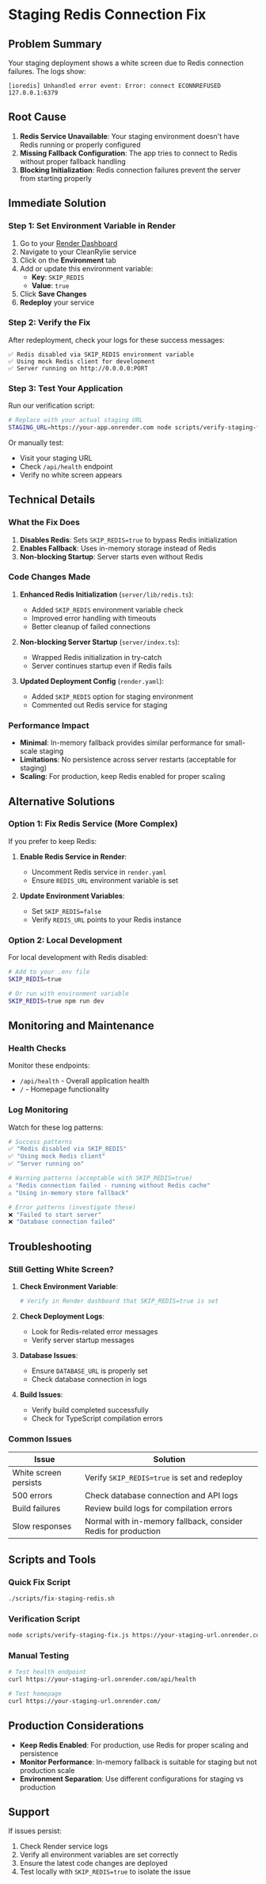 # Staging Redis Connection Fix

## Problem Summary

Your staging deployment shows a white screen due to Redis connection failures. The logs show:

```
[ioredis] Unhandled error event: Error: connect ECONNREFUSED 127.0.0.1:6379
```

## Root Cause

1. **Redis Service Unavailable**: Your staging environment doesn't have Redis running or properly configured
2. **Missing Fallback Configuration**: The app tries to connect to Redis without proper fallback handling
3. **Blocking Initialization**: Redis connection failures prevent the server from starting properly

## Immediate Solution

### Step 1: Set Environment Variable in Render

1. Go to your [Render Dashboard](https://dashboard.render.com)
2. Navigate to your CleanRylie service
3. Click on the **Environment** tab
4. Add or update this environment variable:
   - **Key**: `SKIP_REDIS`
   - **Value**: `true`
5. Click **Save Changes**
6. **Redeploy** your service

### Step 2: Verify the Fix

After redeployment, check your logs for these success messages:

```
✅ Redis disabled via SKIP_REDIS environment variable
✅ Using mock Redis client for development
✅ Server running on http://0.0.0.0:PORT
```

### Step 3: Test Your Application

Run our verification script:

```bash
# Replace with your actual staging URL
STAGING_URL=https://your-app.onrender.com node scripts/verify-staging-fix.js
```

Or manually test:

- Visit your staging URL
- Check `/api/health` endpoint
- Verify no white screen appears

## Technical Details

### What the Fix Does

1. **Disables Redis**: Sets `SKIP_REDIS=true` to bypass Redis initialization
2. **Enables Fallback**: Uses in-memory storage instead of Redis
3. **Non-blocking Startup**: Server starts even without Redis

### Code Changes Made

1. **Enhanced Redis Initialization** (`server/lib/redis.ts`):

   - Added `SKIP_REDIS` environment variable check
   - Improved error handling with timeouts
   - Better cleanup of failed connections

2. **Non-blocking Server Startup** (`server/index.ts`):

   - Wrapped Redis initialization in try-catch
   - Server continues startup even if Redis fails

3. **Updated Deployment Config** (`render.yaml`):
   - Added `SKIP_REDIS` option for staging environment
   - Commented out Redis service for staging

### Performance Impact

- **Minimal**: In-memory fallback provides similar performance for small-scale staging
- **Limitations**: No persistence across server restarts (acceptable for staging)
- **Scaling**: For production, keep Redis enabled for proper scaling

## Alternative Solutions

### Option 1: Fix Redis Service (More Complex)

If you prefer to keep Redis:

1. **Enable Redis Service in Render**:

   - Uncomment Redis service in `render.yaml`
   - Ensure `REDIS_URL` environment variable is set

2. **Update Environment Variables**:
   - Set `SKIP_REDIS=false`
   - Verify `REDIS_URL` points to your Redis instance

### Option 2: Local Development

For local development with Redis disabled:

```bash
# Add to your .env file
SKIP_REDIS=true

# Or run with environment variable
SKIP_REDIS=true npm run dev
```

## Monitoring and Maintenance

### Health Checks

Monitor these endpoints:

- `/api/health` - Overall application health
- `/` - Homepage functionality

### Log Monitoring

Watch for these log patterns:

```bash
# Success patterns
✅ "Redis disabled via SKIP_REDIS"
✅ "Using mock Redis client"
✅ "Server running on"

# Warning patterns (acceptable with SKIP_REDIS=true)
⚠️ "Redis connection failed - running without Redis cache"
⚠️ "Using in-memory store fallback"

# Error patterns (investigate these)
❌ "Failed to start server"
❌ "Database connection failed"
```

## Troubleshooting

### Still Getting White Screen?

1. **Check Environment Variable**:

   ```bash
   # Verify in Render dashboard that SKIP_REDIS=true is set
   ```

2. **Check Deployment Logs**:

   - Look for Redis-related error messages
   - Verify server startup messages

3. **Database Issues**:

   - Ensure `DATABASE_URL` is properly set
   - Check database connection in logs

4. **Build Issues**:
   - Verify build completed successfully
   - Check for TypeScript compilation errors

### Common Issues

| Issue                 | Solution                                                      |
| --------------------- | ------------------------------------------------------------- |
| White screen persists | Verify `SKIP_REDIS=true` is set and redeploy                  |
| 500 errors            | Check database connection and API logs                        |
| Build failures        | Review build logs for compilation errors                      |
| Slow responses        | Normal with in-memory fallback, consider Redis for production |

## Scripts and Tools

### Quick Fix Script

```bash
./scripts/fix-staging-redis.sh
```

### Verification Script

```bash
node scripts/verify-staging-fix.js https://your-staging-url.onrender.com
```

### Manual Testing

```bash
# Test health endpoint
curl https://your-staging-url.onrender.com/api/health

# Test homepage
curl https://your-staging-url.onrender.com/
```

## Production Considerations

- **Keep Redis Enabled**: For production, use Redis for proper scaling and persistence
- **Monitor Performance**: In-memory fallback is suitable for staging but not production scale
- **Environment Separation**: Use different configurations for staging vs production

## Support

If issues persist:

1. Check Render service logs
2. Verify all environment variables are set correctly
3. Ensure the latest code changes are deployed
4. Test locally with `SKIP_REDIS=true` to isolate the issue
